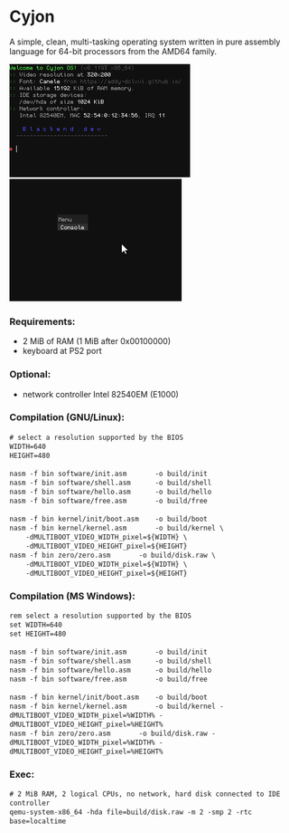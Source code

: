 # Cyjon

A simple, clean, multi-tasking operating system written in pure assembly language for 64-bit processors from the AMD64 family.

![screenshot](https://raw.githubusercontent.com/blackend/cyjon/master/cyjon.png)
![screenshot](https://raw.githubusercontent.com/blackend/cyjon/master/gui.png)

### Requirements:

  - 2 MiB of RAM (1 MiB after 0x00100000)
  - keyboard at PS2 port

### Optional:

  - network controller Intel 82540EM (E1000)

### Compilation (GNU/Linux):

	# select a resolution supported by the BIOS
	WIDTH=640
	HEIGHT=480

	nasm -f bin software/init.asm		-o build/init
	nasm -f bin software/shell.asm		-o build/shell
	nasm -f bin software/hello.asm		-o build/hello
	nasm -f bin software/free.asm		-o build/free

	nasm -f bin kernel/init/boot.asm	-o build/boot
	nasm -f bin kernel/kernel.asm		-o build/kernel \
		-dMULTIBOOT_VIDEO_WIDTH_pixel=${WIDTH} \
		-dMULTIBOOT_VIDEO_HEIGHT_pixel=${HEIGHT}
	nasm -f bin zero/zero.asm		-o build/disk.raw \
		-dMULTIBOOT_VIDEO_WIDTH_pixel=${WIDTH} \
		-dMULTIBOOT_VIDEO_HEIGHT_pixel=${HEIGHT}

### Compilation (MS Windows):

	rem select a resolution supported by the BIOS
	set WIDTH=640
	set HEIGHT=480

	nasm -f bin software/init.asm		-o build/init
	nasm -f bin software/shell.asm		-o build/shell
	nasm -f bin software/hello.asm		-o build/hello
	nasm -f bin software/free.asm		-o build/free

	nasm -f bin kernel/init/boot.asm	-o build/boot
	nasm -f bin kernel/kernel.asm		-o build/kernel -dMULTIBOOT_VIDEO_WIDTH_pixel=%WIDTH% -dMULTIBOOT_VIDEO_HEIGHT_pixel=%HEIGHT%
	nasm -f bin zero/zero.asm		-o build/disk.raw -dMULTIBOOT_VIDEO_WIDTH_pixel=%WIDTH% -dMULTIBOOT_VIDEO_HEIGHT_pixel=%HEIGHT%

### Exec:

	# 2 MiB RAM, 2 logical CPUs, no network, hard disk connected to IDE controller
	qemu-system-x86_64 -hda file=build/disk.raw -m 2 -smp 2 -rtc base=localtime
